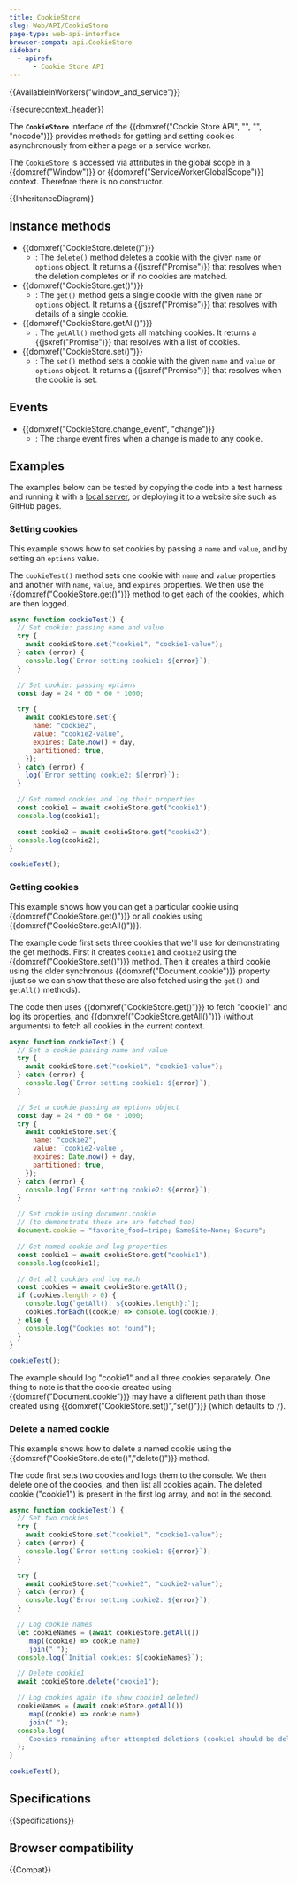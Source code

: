 ```yaml
---
title: CookieStore
slug: Web/API/CookieStore
page-type: web-api-interface
browser-compat: api.CookieStore
sidebar:
  - apiref:
      - Cookie Store API
---
```


{{AvailableInWorkers("window_and_service")}}

{{securecontext_header}}

The **`CookieStore`** interface of the {{domxref("Cookie Store API", "", "", "nocode")}} provides methods for getting and setting cookies asynchronously from either a page or a service worker.

The `CookieStore` is accessed via attributes in the global scope in a {{domxref("Window")}} or {{domxref("ServiceWorkerGlobalScope")}} context. Therefore there is no constructor.

{{InheritanceDiagram}}

## Instance methods

- {{domxref("CookieStore.delete()")}}
  - : The `delete()` method deletes a cookie with the given `name` or `options` object.
    It returns a {{jsxref("Promise")}} that resolves when the deletion completes or if no cookies are matched.
- {{domxref("CookieStore.get()")}}
  - : The `get()` method gets a single cookie with the given `name` or `options` object.
    It returns a {{jsxref("Promise")}} that resolves with details of a single cookie.
- {{domxref("CookieStore.getAll()")}}
  - : The `getAll()` method gets all matching cookies.
    It returns a {{jsxref("Promise")}} that resolves with a list of cookies.
- {{domxref("CookieStore.set()")}}
  - : The `set()` method sets a cookie with the given `name` and `value` or `options` object.
    It returns a {{jsxref("Promise")}} that resolves when the cookie is set.

## Events

- {{domxref("CookieStore.change_event", "change")}}
  - : The `change` event fires when a change is made to any cookie.

## Examples

The examples below can be tested by copying the code into a test harness and running it with a [local server](/en-US/docs/Learn_web_development/Howto/Tools_and_setup/set_up_a_local_testing_server), or deploying it to a website site such as GitHub pages.

<!-- The examples don't work as live examples in MDN environment (due to unknown errors) -->

### Setting cookies

This example shows how to set cookies by passing a `name` and `value`, and by setting an `options` value.

The `cookieTest()` method sets one cookie with `name` and `value` properties and another with `name`, `value`, and `expires` properties.
We then use the {{domxref("CookieStore.get()")}} method to get each of the cookies, which are then logged.

```js
async function cookieTest() {
  // Set cookie: passing name and value
  try {
    await cookieStore.set("cookie1", "cookie1-value");
  } catch (error) {
    console.log(`Error setting cookie1: ${error}`);
  }

  // Set cookie: passing options
  const day = 24 * 60 * 60 * 1000;

  try {
    await cookieStore.set({
      name: "cookie2",
      value: "cookie2-value",
      expires: Date.now() + day,
      partitioned: true,
    });
  } catch (error) {
    log(`Error setting cookie2: ${error}`);
  }

  // Get named cookies and log their properties
  const cookie1 = await cookieStore.get("cookie1");
  console.log(cookie1);

  const cookie2 = await cookieStore.get("cookie2");
  console.log(cookie2);
}

cookieTest();
```

### Getting cookies

This example shows how you can get a particular cookie using {{domxref("CookieStore.get()")}} or all cookies using {{domxref("CookieStore.getAll()")}}.

The example code first sets three cookies that we'll use for demonstrating the get methods.
First it creates `cookie1` and `cookie2` using the {{domxref("CookieStore.set()")}} method.
Then it creates a third cookie using the older synchronous {{domxref("Document.cookie")}} property (just so we can show that these are also fetched using the `get()` and `getAll()` methods).

The code then uses {{domxref("CookieStore.get()")}} to fetch "cookie1" and log its properties, and {{domxref("CookieStore.getAll()")}} (without arguments) to fetch all cookies in the current context.

```js
async function cookieTest() {
  // Set a cookie passing name and value
  try {
    await cookieStore.set("cookie1", "cookie1-value");
  } catch (error) {
    console.log(`Error setting cookie1: ${error}`);
  }

  // Set a cookie passing an options object
  const day = 24 * 60 * 60 * 1000;
  try {
    await cookieStore.set({
      name: "cookie2",
      value: `cookie2-value`,
      expires: Date.now() + day,
      partitioned: true,
    });
  } catch (error) {
    console.log(`Error setting cookie2: ${error}`);
  }

  // Set cookie using document.cookie
  // (to demonstrate these are are fetched too)
  document.cookie = "favorite_food=tripe; SameSite=None; Secure";

  // Get named cookie and log properties
  const cookie1 = await cookieStore.get("cookie1");
  console.log(cookie1);

  // Get all cookies and log each
  const cookies = await cookieStore.getAll();
  if (cookies.length > 0) {
    console.log(`getAll(): ${cookies.length}:`);
    cookies.forEach((cookie) => console.log(cookie));
  } else {
    console.log("Cookies not found");
  }
}

cookieTest();
```

The example should log "cookie1" and all three cookies separately.
One thing to note is that the cookie created using {{domxref("Document.cookie")}} may have a different path than those created using {{domxref("CookieStore.set()","set()")}} (which defaults to `/`).

### Delete a named cookie

This example shows how to delete a named cookie using the {{domxref("CookieStore.delete()","delete()")}} method.

The code first sets two cookies and logs them to the console.
We then delete one of the cookies, and then list all cookies again.
The deleted cookie ("cookie1") is present in the first log array, and not in the second.

```js
async function cookieTest() {
  // Set two cookies
  try {
    await cookieStore.set("cookie1", "cookie1-value");
  } catch (error) {
    console.log(`Error setting cookie1: ${error}`);
  }

  try {
    await cookieStore.set("cookie2", "cookie2-value");
  } catch (error) {
    console.log(`Error setting cookie2: ${error}`);
  }

  // Log cookie names
  let cookieNames = (await cookieStore.getAll())
    .map((cookie) => cookie.name)
    .join(" ");
  console.log(`Initial cookies: ${cookieNames}`);

  // Delete cookie1
  await cookieStore.delete("cookie1");

  // Log cookies again (to show cookie1 deleted)
  cookieNames = (await cookieStore.getAll())
    .map((cookie) => cookie.name)
    .join(" ");
  console.log(
    `Cookies remaining after attempted deletions (cookie1 should be deleted): ${cookieNames}`,
  );
}

cookieTest();
```

## Specifications

{{Specifications}}

## Browser compatibility

{{Compat}}
